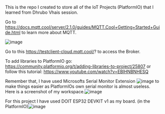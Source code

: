 ﻿This is the repo I created to store all of the IoT Projects (PlatformIO) that I learned from Dhrubo Vhais session.

Go to https://docs.mqtt.cool/server/2.1.0/guides/MQTT.Cool+Getting+Started+Guide.html to learn more about MQTT.

![image](https://github.com/tanvir-a0/ESP32_Session_by_DhruboVhai/assets/66798561/0c52eacc-ec37-4245-aff9-bccd287dd2d6)

Go to this https://testclient-cloud.mqtt.cool/? to access the Broker.

To add libraries to PlatformIO go: https://community.platformio.org/t/adding-libraries-to-project/25807 or follow this tutorial: https://www.youtube.com/watch?v=EBlHNBNHESQ

Remember that, I have used Microsofts Serial Monitor Extension ![image](https://github.com/tanvir-a0/ESP32_Session_by_DhruboVhai/assets/66798561/ca94a17a-0909-4b12-9981-ee012367fba6) to make things easier as PlatformIOs own serial monitor is almost useless. Here is a screenshot of my workspace.![image](https://github.com/tanvir-a0/ESP32_Session_by_DhruboVhai/assets/66798561/aa0a85b4-93b6-4663-9ddc-67ba5054043c)

For this project I have used DOIT ESP32 DEVKIT v1 as my board. (in the PlatformIO)![image](https://github.com/tanvir-a0/ESP32_Session_by_DhruboVhai/assets/66798561/4bf340c9-4e5b-45d7-85d9-ba3bab5b19b7)





